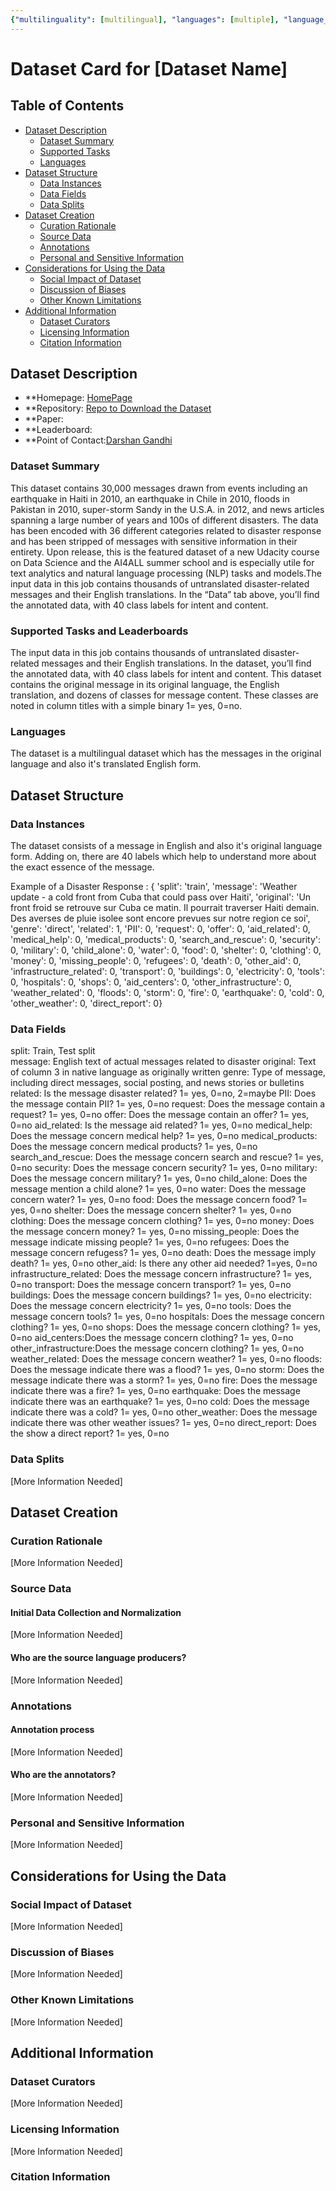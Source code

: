 ```yaml
---
{"multilinguality": [multilingual], "languages": [multiple], "language_creators": [Unknown], "annotations_creators": [Unknown], "source_datasets": [Original], "size_categories": ["10K<n<100K"], "licenses": [Unknown]}
---
```


# Dataset Card for [Dataset Name]

## Table of Contents
- [Dataset Description](#dataset-description)
  - [Dataset Summary](#dataset-summary)
  - [Supported Tasks](#supported-tasks-and-leaderboards)
  - [Languages](#languages)
- [Dataset Structure](#dataset-structure)
  - [Data Instances](#data-instances)
  - [Data Fields](#data-instances)
  - [Data Splits](#data-instances)
- [Dataset Creation](#dataset-creation)
  - [Curation Rationale](#curation-rationale)
  - [Source Data](#source-data)
  - [Annotations](#annotations)
  - [Personal and Sensitive Information](#personal-and-sensitive-information)
- [Considerations for Using the Data](#considerations-for-using-the-data)
  - [Social Impact of Dataset](#social-impact-of-dataset)
  - [Discussion of Biases](#discussion-of-biases)
  - [Other Known Limitations](#other-known-limitations)
- [Additional Information](#additional-information)
  - [Dataset Curators](#dataset-curators)
  - [Licensing Information](#licensing-information)
  - [Citation Information](#citation-information)

## Dataset Description

- **Homepage: [HomePage](https://appen.com/datasets/combined-disaster-response-data/)
- **Repository: [Repo to Download the Dataset](https://datasets.appen.com/appen_datasets/disaster_response_data/disaster_response_messages_training.csv)
- **Paper:
- **Leaderboard:
- **Point of Contact:[Darshan Gandhi](darshangandhi1151@gmail.com)

### Dataset Summary

This dataset contains 30,000 messages drawn from events including an earthquake in Haiti in 2010, an earthquake in Chile in 2010, floods in Pakistan in 2010, super-storm Sandy in the U.S.A. in 2012, and news articles spanning a large number of years and 100s of different disasters. The data has been encoded with 36 different categories related to disaster response and has been stripped of messages with sensitive information in their entirety. Upon release, this is the featured dataset of a new Udacity course on Data Science and the AI4ALL summer school and is especially utile for text analytics and natural language processing (NLP) tasks and models.The input data in this job contains thousands of untranslated disaster-related messages and their English translations. In the “Data” tab above, you’ll find the annotated data, with 40 class labels for intent and content.

### Supported Tasks and Leaderboards

The input data in this job contains thousands of untranslated disaster-related messages and their English translations. In the dataset, you’ll find the annotated data, with 40 class labels for intent and content. This dataset contains the original message in its original language, the English translation, and dozens of classes for message content. These classes are noted in column titles with a simple binary 1= yes, 0=no.

### Languages

The dataset is a multilingual dataset which has the messages in the original language and also it's translated English form.

## Dataset Structure

### Data Instances

The dataset consists of a message in English and also it's original language form. Adding on, there are 40 labels which help to understand more about the exact essence of the message.

Example of a Disaster Response : { 'split': 'train', 'message': 'Weather update - a cold front from Cuba that could pass over Haiti', 'original': 'Un front froid se retrouve sur Cuba ce matin. Il pourrait traverser Haiti demain. Des averses de pluie isolee sont encore prevues sur notre region ce soi', 'genre': 'direct', 'related': 1, 'PII': 0, 'request': 0, 'offer': 0, 'aid_related': 0, 'medical_help': 0, 'medical_products': 0, 'search_and_rescue': 0, 'security': 0, 'military': 0, 'child_alone': 0, 'water': 0, 'food': 0, 'shelter': 0, 'clothing': 0, 'money': 0, 'missing_people': 0, 'refugees': 0, 'death': 0, 'other_aid': 0, 'infrastructure_related': 0, 'transport': 0, 'buildings': 0, 'electricity': 0, 'tools': 0, 'hospitals': 0, 'shops': 0, 'aid_centers': 0, 'other_infrastructure': 0, 'weather_related': 0, 'floods': 0, 'storm': 0, 'fire': 0, 'earthquake': 0, 'cold': 0, 'other_weather': 0, 'direct_report': 0}

### Data Fields

split: Train, Test split</br>
message: English text of actual messages related to disaster 
original: Text of column 3 in native language as originally written genre: Type of message, including direct messages, social posting, and news stories or bulletins related: Is the message disaster related? 1= yes, 0=no, 2=maybe PII: Does the message contain PII? 1= yes, 0=no request: Does the message contain a request? 1= yes, 0=no offer: Does the message contain an offer? 1= yes, 0=no aid_related: Is the message aid related? 1= yes, 0=no medical_help: Does the message concern medical help? 1= yes, 0=no medical_products: Does the message concern medical products? 1= yes, 0=no search_and_rescue: Does the message concern search and rescue? 1= yes, 0=no security: Does the message concern security? 1= yes, 0=no military: Does the message concern military? 1= yes, 0=no child_alone: Does the message mention a child alone? 1= yes, 0=no water: Does the message concern water? 1= yes, 0=no food: Does the message concern food? 1= yes, 0=no shelter: Does the message concern shelter? 1= yes, 0=no clothing: Does the message concern clothing? 1= yes, 0=no money: Does the message concern money? 1= yes, 0=no missing_people: Does the message indicate missing people? 1= yes, 0=no refugees: Does the message concern refugess? 1= yes, 0=no death: Does the message imply death? 1= yes, 0=no other_aid: Is there any other aid needed? 1=yes, 0=no infrastructure_related: Does the message concern infrastructure? 1= yes, 0=no transport: Does the message concern transport? 1= yes, 0=no buildings: Does the message concern buildings? 1= yes, 0=no electricity: Does the message concern electricity? 1= yes, 0=no tools: Does the message concern tools? 1= yes, 0=no hospitals: Does the message concern clothing? 1= yes, 0=no shops: Does the message concern clothing? 1= yes, 0=no aid_centers:Does the message concern clothing? 1= yes, 0=no other_infrastructure:Does the message concern clothing? 1= yes, 0=no weather_related: Does the message concern weather? 1= yes, 0=no floods: Does the message indicate there was a flood? 1= yes, 0=no storm: Does the message indicate there was a storm? 1= yes, 0=no fire: Does the message indicate there was a fire? 1= yes, 0=no earthquake: Does the message indicate there was an earthquake? 1= yes, 0=no cold: Does the message indicate there was a cold? 1= yes, 0=no other_weather: Does the message indicate there was other weather issues? 1= yes, 0=no direct_report: Does the show a direct report? 1= yes, 0=no

### Data Splits

[More Information Needed]

## Dataset Creation

### Curation Rationale

[More Information Needed]

### Source Data

#### Initial Data Collection and Normalization

[More Information Needed]

#### Who are the source language producers?

[More Information Needed]

### Annotations

#### Annotation process

[More Information Needed]

#### Who are the annotators?

[More Information Needed]

### Personal and Sensitive Information

[More Information Needed]

## Considerations for Using the Data

### Social Impact of Dataset

[More Information Needed]

### Discussion of Biases

[More Information Needed]

### Other Known Limitations

[More Information Needed]

## Additional Information

### Dataset Curators

[More Information Needed]

### Licensing Information

[More Information Needed]

### Citation Information

